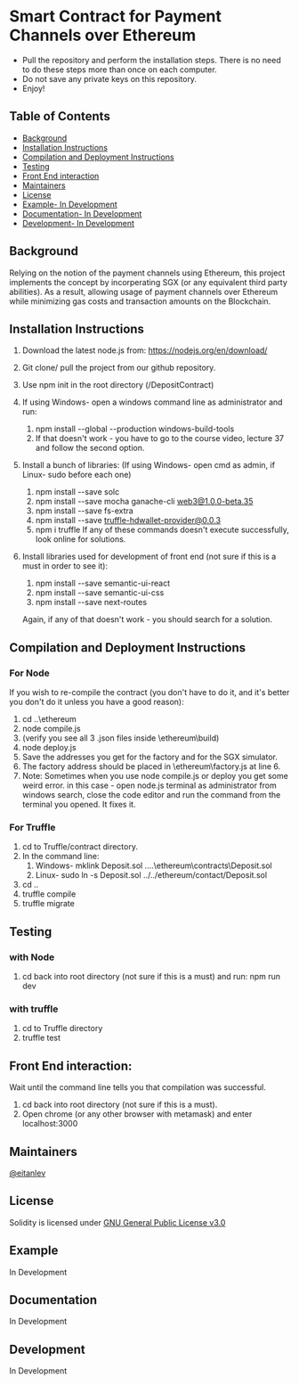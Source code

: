 # Smart Contract for Payment Channels over Ethereum
* Pull the repository and perform the installation steps. There is no need to do these steps more than once on each computer.
* Do not save any private keys on this repository.
* Enjoy!

## Table of Contents

- [Background](#background)
- [Installation Instructions](#installation-instructions)
- [Compilation and Deployment Instructions](#compilation-and-deployment-instructions)
- [Testing](#testing)
- [Front End interaction](#front-end-interaction)
- [Maintainers](#maintainers)
- [License](#license)
- [Example- In Development](#example)
- [Documentation- In Development](#documentation)
- [Development- In Development](#development)

## Background

Relying on the notion of the payment channels using Ethereum, this project implements the concept by incorperating SGX (or any equivalent third party abilities). As a result, allowing usage of payment channels over Ethereum while minimizing gas costs and transaction amounts on the Blockchain.

## Installation Instructions
1. Download the latest node.js from: https://nodejs.org/en/download/
2. Git clone/ pull the project from our github repository.
3. Use npm init in the root directory (/DepositContract)
4. If using Windows- open a windows command line as administrator and run:
    1. npm install --global --production windows-build-tools
    1. If that doesn't work - you have to go to the course video, lecture 37 and follow the second option.
5. Install a bunch of libraries: (If using Windows- open cmd as admin, if Linux- sudo before each one)
    1. npm install --save solc
    1. npm install --save mocha ganache-cli web3@1.0.0-beta.35
    1. npm install --save fs-extra
    1. npm install --save truffle-hdwallet-provider@0.0.3
    1. npm i truffle
If any of these commands doesn't execute successfully, look online for solutions.
6. Install libraries used for development of front end (not sure if this is a must in order to see it):
    1. npm install --save semantic-ui-react
    1. npm install --save semantic-ui-css
    1. npm install --save next-routes
    
    Again, if any of that doesn't work - you should search for a solution.

## Compilation and Deployment Instructions
### For Node
If you wish to re-compile the contract (you don't have to do it, and it's better you don't do it unless you have a good reason):
1. cd ..\ethereum
1. node compile.js
1. (verify you see all 3 .json files inside \ethereum\build)
1. node deploy.js
1. Save the addresses you get for the factory and for the SGX simulator.
1. The factory address should be placed in \ethereum\factory.js at line 6.
1. Note: Sometimes when you use node compile.js or deploy you get some weird error. in this
      case - open node.js terminal as administrator from windows search, close the code editor and run the command from the
      terminal you opened. It fixes it.

### For Truffle
1. cd to Truffle/contract directory.
1. In the command line:
    1. Windows- mklink Deposit.sol ..\..\ethereum\contracts\Deposit.sol
    1. Linux- sudo ln -s Deposit.sol ../../ethereum/contact/Deposit.sol
1. cd ..
1. truffle compile
1. truffle migrate

## Testing
### with Node
1. cd back into root directory (not sure if this is a must) and run:
npm run dev

### with truffle
1. cd to Truffle directory
2. truffle test

## Front End interaction:
Wait until the command line tells you that compilation was successful.
1. cd back into root directory (not sure if this is a must).
2. Open chrome (or any other browser with metamask) and enter localhost:3000

## Maintainers
[@eitanlev](https://github.com/coditech0926)

## License
Solidity is licensed under [GNU General Public License v3.0](https://github.com/ethereum/solidity/blob/develop/LICENSE.txt)


## Example

In Development

## Documentation

In Development

## Development

In Development
